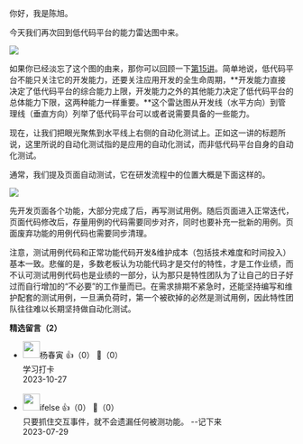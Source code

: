 你好，我是陈旭。

今天我们再次回到低代码平台的能力雷达图中来。

![](https://static001.geekbang.org/resource/image/df/66/df05b68c71ba8ec1d94ec7d45c02fe66.png?wh=1920x1160)

如果你已经淡忘了这个图的由来，那你可以回顾一下[第15讲](https://time.geekbang.org/column/article/507839)。简单地说，低代码平台不能只关注它的开发能力，还要关注应用开发的全生命周期，**开发能力直接决定了低代码平台的综合能力上限，开发能力之外的其他能力决定了低代码平台的总体能力下限，这两种能力一样重要。**这个雷达图从开发线（水平方向）到管理线（垂直方向）列举了低代码平台可以或者说需要具备的一些能力。

现在，让我们把眼光聚焦到水平线上右侧的自动化测试上。正如这一讲的标题所说，这里所说的自动化测试指的是应用的自动化测试，而非低代码平台自身的自动化测试。

通常，我们提及页面自动测试，它在研发流程中的位置大概是下面这样的。

![](https://static001.geekbang.org/resource/image/eb/8b/eb94550ac517a119yy59ac92cbd82f8b.jpg?wh=10666x4313)

先开发页面各个功能，大部分完成了后，再写测试用例。随后页面进入正常迭代，页面代码修改后，存量用例的代码需要同步对齐，同时也要补充一批新的用例。页面废弃功能的用例代码也需要同步清理。

注意，测试用例代码和正常功能代码开发&amp;维护成本（包括技术难度和时间投入）基本一致。悲催的是，多数老板认为功能代码才是交付的特性，才是工作业绩，而不认可测试用例代码也是业绩的一部分，认为那只是特性团队为了让自己的日子好过而自行增加的“不必要”的工作量而已。在需求排期不紧急时，还能坚持编写和维护配套的测试用例，一旦满负荷时，第一个被砍掉的必然是测试用例，因此特性团队往往难以长期坚持做自动化测试。
<div><strong>精选留言（2）</strong></div><ul>
<li><img src="" width="30px"><span>杨春寅</span> 👍（0） 💬（0）<div>学习打卡</div>2023-10-27</li><br/><li><img src="https://static001.geekbang.org/account/avatar/00/26/eb/d7/90391376.jpg" width="30px"><span>ifelse</span> 👍（0） 💬（0）<div>只要抓住交互事件，就不会遗漏任何被测功能。
--记下来</div>2023-07-29</li><br/>
</ul>
